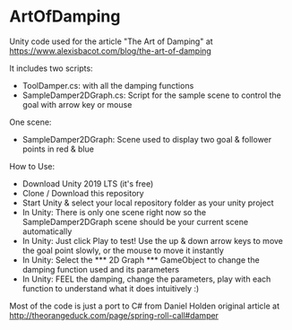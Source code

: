 # ArtOfDamping
Unity code used for the article "The Art of Damping" at https://www.alexisbacot.com/blog/the-art-of-damping

It includes two scripts:
- ToolDamper.cs: with all the damping functions
- SampleDamper2DGraph.cs: Script for the sample scene to control the goal with arrow key or mouse

One scene:
- SampleDamper2DGraph: Scene used to display two goal & follower points in red & blue

How to Use:
- Download Unity 2019 LTS (it's free)
- Clone / Download this repository
- Start Unity & select your local repository folder as your unity project
- In Unity: There is only one scene right now so the SampleDamper2DGraph scene should be your current scene automatically
- In Unity: Just click Play to test! Use the up & down arrow keys to move the goal point slowly, or the mouse to move it instantly
- In Unity: Select the *** 2D Graph *** GameObject to change the damping function used and its parameters
- In Unity: FEEL the damping, change the parameters, play with each function to understand what it does intuitively :)

Most of the code is just a port to C# from Daniel Holden original article at http://theorangeduck.com/page/spring-roll-call#damper
